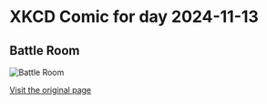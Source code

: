 
# XKCD Comic for day 2024-11-13

## Battle Room

![Battle Room](https://imgs.xkcd.com/comics/battle_room.png "Bean actually sabotaged it just to give Dink the excuse to make that joke.")

[Visit the original page](https://xkcd.com/241/)
